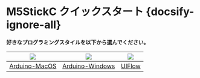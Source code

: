 # M5StickC クイックスタート {docsify-ignore-all}

**好きなプログラミングスタイルを以下から選んでください。**

<img src="assets/img/macos-logo.png"> | <img src="assets/img/windows-logo.png"> | <img src="assets/img/uiflow-logo.png">
---|---|---
[Arduino-MacOS](en/quick_start/m5stickc/m5stickc_quick_start_with_arduino_MacOS) | [Arduino-Windows](en/quick_start/m5stickc/m5stickc_quick_start_with_arduino_Windows) | [UIFlow](en/quick_start/m5stickc/m5stickc_quick_start_with_uiflow)
